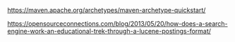 https://maven.apache.org/archetypes/maven-archetype-quickstart/

https://opensourceconnections.com/blog/2013/05/20/how-does-a-search-engine-work-an-educational-trek-through-a-lucene-postings-format/
